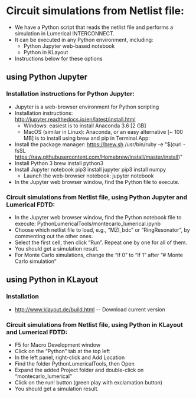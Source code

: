 
# Circuit simulations from Netlist file:
* We have a Python script that reads the netlist file and performs a simulation in Lumerical INTERCONNECT.
* It can be executed in any Python environment, including:
  * Python Jupyter web-based notebook
  * Python in KLayout
* Instructions below for these options

## using Python Jupyter

### Installation instructions for Python Jupyter:
* Jupyter is a web-browser environment for Python scripting
* Installation instructions: http://jupyter.readthedocs.io/en/latest/install.html
  * Windows: easiest is to install Anaconda 3.6 [2 GB]
  * MacOS (similar in Linux): Anaconda, or an easy alternative [~ 100 MB] is to install using brew and pip in Terminal.App:
* Install the package manager: https://brew.sh
     /usr/bin/ruby -e "$(curl -fsSL https://raw.githubusercontent.com/Homebrew/install/master/install)"
* Install Python 3
     brew install python3
* Install Jupyter notebook
     pip3 install jupyter
     pip3 install numpy
  * Launch the web-browser notebook:
     jupyter notebook
* In the Jupyter web browser window, find the Python file to execute.

### Circuit simulations from Netlist file, using Python Jupyter and Lumerical FDTD:
* In the Jupyter web browser window, find the Python notebook file to execute: PythonLumericalTools/montecarlo_lumerical.ipynb
* Choose which netlist file to load, e.g., “MZI_bdc” or “RingResonator”, by commenting out the other ones.
* Select the first cell, then click “Run”. Repeat one by one for all of them.
* You should get a simulation result.  
* For Monte Carlo simulations, change the “if 0” to “if 1” after “# Monte Carlo simulation”

## using Python in KLayout

### Installation
* http://www.klayout.de/build.html -- Download current version

### Circuit simulations from Netlist file, using Python in KLayout and Lumerical FDTD:
* F5 for Macro Development window
* Click on the “Python” tab at the top left
* In the left panel, right-click and Add Location
* Find the folder PythonLumericalTools, then Open
* Expand the added Project folder and double-click on “montecarlo_lumerical”
* Click on the run! button (green play with exclamation button)
* You should get a simulation result.
